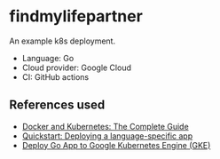 # findmylifepartner

An example k8s deployment.

- Language: Go
- Cloud provider: Google Cloud
- CI: GitHub actions

## References used

- [Docker and Kubernetes: The Complete Guide](https://www.udemy.com/course/docker-and-kubernetes-the-complete-guide/learn/lecture/11582348#overview)
- [Quickstart: Deploying a language-specific app](https://cloud.google.com/kubernetes-engine/docs/quickstarts/deploying-a-language-specific-app)
- [Deploy Go App to Google Kubernetes Engine (GKE)](https://medium.com/easyread/deploy-go-app-to-google-kubernetes-engine-gke-b56ca15f1865)

